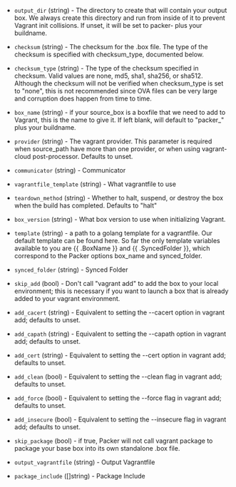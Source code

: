 <!-- Code generated from the comments of the Config struct in builder/vagrant/builder.go; DO NOT EDIT MANUALLY -->

-   `output_dir` (string) - The directory to create that will contain
your output box. We always create this directory and run from inside of it to
prevent Vagrant init collisions. If unset, it will be set to packer- plus
your buildname.

-   `checksum` (string) - The checksum for the .box file. The type of the
checksum is specified with checksum_type, documented below.

-   `checksum_type` (string) - The type of the checksum specified in checksum.
Valid values are none, md5, sha1, sha256, or sha512. Although the
checksum will not be verified when checksum_type is set to "none", this is
not recommended since OVA files can be very large and corruption does happen
from time to time.

-   `box_name` (string) - if your source_box is a boxfile that we need to add
to Vagrant, this is the name to give it. If left blank, will default to
"packer_" plus your buildname.

-   `provider` (string) - The vagrant provider.
This parameter is required when source_path have more than one provider,
or when using vagrant-cloud post-processor. Defaults to unset.

-   `communicator` (string) - Communicator
-   `vagrantfile_template` (string) - What vagrantfile to use

-   `teardown_method` (string) - Whether to halt, suspend, or destroy the box when
the build has completed. Defaults to "halt"

-   `box_version` (string) - What box version to use when initializing Vagrant.

-   `template` (string) - a path to a golang template for a
vagrantfile. Our default template can be found
here. So far the only template variables available to you are {{ .BoxName }} and
{{ .SyncedFolder }}, which correspond to the Packer options box_name and
synced_folder.

-   `synced_folder` (string) - Synced Folder
-   `skip_add` (bool) - Don't call "vagrant add" to add the box to your local
environment; this is necessary if you want to launch a box that is already
added to your vagrant environment.

-   `add_cacert` (string) - Equivalent to setting the
--cacert
option in vagrant add; defaults to unset.

-   `add_capath` (string) - Equivalent to setting the
--capath option
in vagrant add; defaults to unset.

-   `add_cert` (string) - Equivalent to setting the
--cert option in
vagrant add; defaults to unset.

-   `add_clean` (bool) - Equivalent to setting the
--clean flag in
vagrant add; defaults to unset.

-   `add_force` (bool) - Equivalent to setting the
--force flag in
vagrant add; defaults to unset.

-   `add_insecure` (bool) - Equivalent to setting the
--insecure flag in
vagrant add; defaults to unset.

-   `skip_package` (bool) - if true, Packer will not call vagrant package to
package your base box into its own standalone .box file.

-   `output_vagrantfile` (string) - Output Vagrantfile
-   `package_include` ([]string) - Package Include